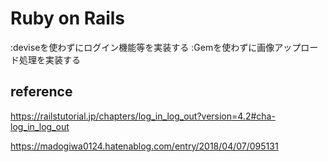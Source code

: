 # Ruby on Rails
:deviseを使わずにログイン機能等を実装する
:Gemを使わずに画像アップロード処理を実装する


## reference
https://railstutorial.jp/chapters/log_in_log_out?version=4.2#cha-log_in_log_out

https://madogiwa0124.hatenablog.com/entry/2018/04/07/095131
